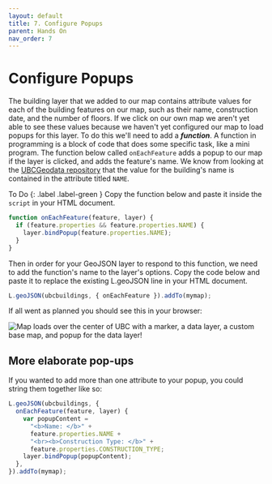 ```yaml
---
layout: default
title: 7. Configure Popups
parent: Hands On
nav_order: 7
---
```


# Configure Popups

The building layer that we added to our map contains attribute values for each of the building features on our map, such as their name, construction date, and the number of floors. If we click on our own map we aren't yet able to see these values because we haven't yet configured our map to load popups for this layer. To do this we'll need to add a **_function_**. A function in programming is a block of code that does some specific task, like a mini program. The function below called <code>onEachFeature</code> adds a popup to our map if the layer is clicked, and adds the feature's name. We know from looking at the [UBCGeodata repository](https://github.com/UBCGeodata/ubcv-buildings/blob/master/geojson/ubcv_building_records.geojson) that the value for the building's name is contained in the attribute titled <code>NAME</code>.

To Do
{: .label .label-green }
Copy the function below and paste it inside the <code>script</code> in your HTML document.

```js
function onEachFeature(feature, layer) {
  if (feature.properties && feature.properties.NAME) {
    layer.bindPopup(feature.properties.NAME);
  }
}
```

Then in order for your GeoJSON layer to respond to this function, we need to add the function's name to the layer's options. Copy the code below and paste it to replace the existing L.geoJSON line in your HTML document.

```js
L.geoJSON(ubcbuildings, { onEachFeature }).addTo(mymap);
```

If all went as planned you should see this in your browser:

![Map loads over the center of UBC with a marker, a data layer, a custom base map, and popup for the data layer!](map07.png)

## More elaborate pop-ups

If you wanted to add more than one attribute to your popup, you could string them together like so:

```js
L.geoJSON(ubcbuildings, {
  onEachFeature(feature, layer) {
    var popupContent =
      "<b>Name: </b>" +
      feature.properties.NAME +
      "<br><b>Construction Type: </b>" +
      feature.properties.CONSTRUCTION_TYPE;
    layer.bindPopup(popupContent);
  },
}).addTo(mymap);
```
